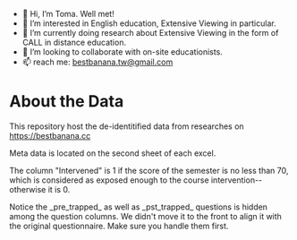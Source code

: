 - 👋 Hi, I’m Toma. Well met!
- 👀 I’m interested in English education, Extensive Viewing in particular.
- 🌱 I’m currently doing research about Extensive Viewing in the form of CALL in distance education.
- 💞️ I’m looking to collaborate with on-site educationists.
- 📫 reach me: bestbanana.tw@gmail.com

# About the Data
This repository host the de-identitified data from researches on https://bestbanana.cc

Meta data is located on the second sheet of each excel.

The column "Intervened" is 1 if the score of the semester is no less than 70, which is considered as exposed enough to the course intervention--otherwise it is 0.

Notice the \_pre\_trapped\_ as well as \_pst\_trapped\_ questions is hidden among the question columns. We didn't move it to the front to align it with the original questionnaire. Make sure you handle them first.
